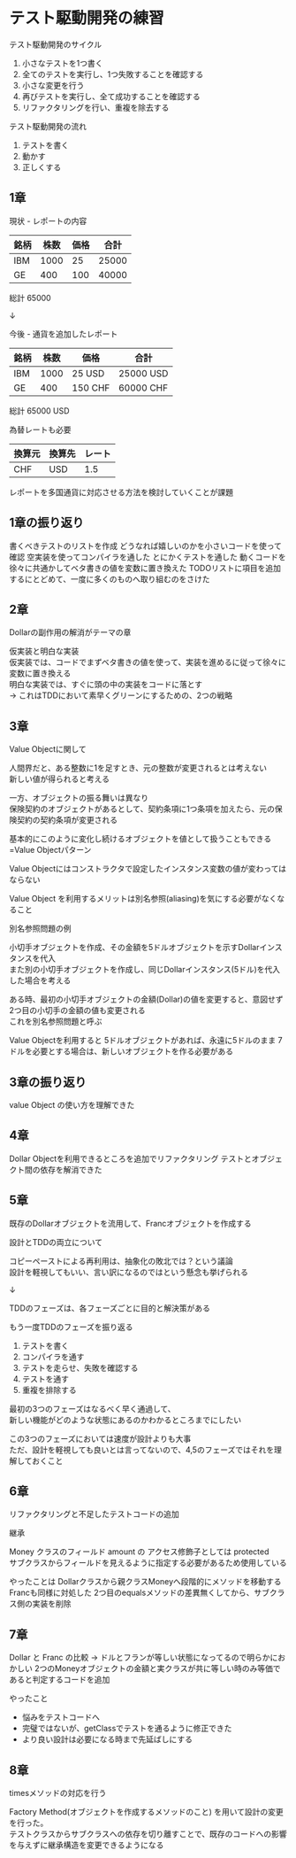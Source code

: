 # テスト駆動開発の練習

テスト駆動開発のサイクル

1. 小さなテストを1つ書く
2. 全てのテストを実行し、1つ失敗することを確認する
3. 小さな変更を行う
4. 再びテストを実行し、全て成功することを確認する
5. リファクタリングを行い、重複を除去する

テスト駆動開発の流れ  
1. テストを書く
2. 動かす
3. 正しくする

## 1章

現状  - レポートの内容  

| 銘柄  | 株数   | 価格  | 合計    |
|-----|------|-----|-------|
| IBM | 1000 | 25  | 25000 |
| GE  | 400  | 100 | 40000 |
総計 65000  

↓  

今後 - 通貨を追加したレポート  

| 銘柄  | 株数   | 価格      | 合計        |
|-----|------|---------|-----------|
| IBM | 1000 | 25 USD  | 25000 USD |
| GE  | 400  | 150 CHF | 60000 CHF |
総計 65000 USD  

為替レートも必要  

| 換算元 | 換算先   | レート     | 
|-----|------|---------|
| CHF | USD | 1.5  |

レポートを多国通貨に対応させる方法を検討していくことが課題  

## 1章の振り返り

書くべきテストのリストを作成
どうなれば嬉しいのかを小さいコードを使って確認
空実装を使ってコンパイラを通した
とにかくテストを通した
動くコードを徐々に共通かしてベタ書きの値を変数に置き換えた
TODOリストに項目を追加するにとどめて、一度に多くのものへ取り組むのをさけた

## 2章

Dollarの副作用の解消がテーマの章  

仮実装と明白な実装  
仮実装では、コードでまずベタ書きの値を使って、実装を進めるに従って徐々に変数に置き換える  
明白な実装では、すぐに頭の中の実装をコードに落とす  
→ これはTDDにおいて素早くグリーンにするための、2つの戦略

## 3章

Value Objectに関して  

人間界だと、ある整数に1を足すとき、元の整数が変更されるとは考えない  
新しい値が得られると考える  

一方、オブジェクトの振る舞いは異なり  
保険契約のオブジェクトがあるとして、契約条項に1つ条項を加えたら、元の保険契約の契約条項が変更される  

基本的にこのように変化し続けるオブジェクトを値として扱うこともできる=Value Objectパターン  

Value Objectにはコンストラクタで設定したインスタンス変数の値が変わってはならない  

Value Object を利用するメリットは別名参照(aliasing)を気にする必要がなくなること  

別名参照問題の例

小切手オブジェクトを作成、その金額を5ドルオブジェクトを示すDollarインスタンスを代入  
また別の小切手オブジェクトを作成し、同じDollarインスタンス(5ドル)を代入した場合を考える  

ある時、最初の小切手オブジェクトの金額(Dollar)の値を変更すると、意図せず2つ目の小切手の金額の値も変更される  
これを別名参照問題と呼ぶ  

Value Objectを利用すると 5ドルオブジェクトがあれば、永遠に5ドルのまま
7ドルを必要とする場合は、新しいオブジェクトを作る必要がある

## 3章の振り返り

value Object の使い方を理解できた

## 4章

Dollar Objectを利用できるところを追加でリファクタリング
テストとオブジェクト間の依存を解消できた

## 5章

既存のDollarオブジェクトを流用して、Francオブジェクトを作成する  

設計とTDDの両立について  

コピーペーストによる再利用は、抽象化の敗北では？という議論  
設計を軽視してもいい、言い訳になるのではという懸念も挙げられる  

↓

TDDのフェーズは、各フェーズごとに目的と解決策がある

もう一度TDDのフェーズを振り返る

1. テストを書く
2. コンパイラを通す
3. テストを走らせ、失敗を確認する
4. テストを通す
5. 重複を排除する

最初の3つのフェーズはなるべく早く通過して、  
新しい機能がどのような状態にあるのかわかるところまでにしたい  

この3つのフェーズにおいては速度が設計よりも大事  
ただ、設計を軽視しても良いとは言ってないので、4,5のフェーズではそれを理解しておくこと

## 6章

リファクタリングと不足したテストコードの追加

継承

Money クラスのフィールド amount の アクセス修飾子としては protected  
サブクラスからフィールドを見えるように指定する必要があるため使用している

やったことは
Dollarクラスから親クラスMoneyへ段階的にメソッドを移動する
Francも同様に対処した
2つ目のequalsメソッドの差異無くしてから、サブクラス側の実装を削除

## 7章

Dollar と Franc の比較  → ドルとフランが等しい状態になってるので明らかにおかしい
2つのMoneyオブジェクトの金額と実クラスが共に等しい時のみ等価であると判定するコードを追加

やったこと
- 悩みをテストコードへ
- 完璧ではないが、getClassでテストを通るように修正できた
- より良い設計は必要になる時まで先延ばしにする

## 8章

timesメソッドの対応を行う

Factory Method(オブジェクトを作成するメソッドのこと) を用いて設計の変更を行った。  
テストクラスからサブクラスへの依存を切り離すことで、既存のコードへの影響を与えずに継承構造を変更できるようになる  

